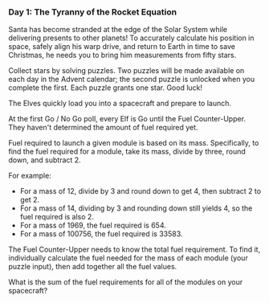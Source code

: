 ### Day 1: The Tyranny of the Rocket Equation
Santa has become stranded at the edge of the Solar System while delivering presents to other planets! To accurately calculate his position in space, safely align his warp drive, and return to Earth in time to save Christmas, he needs you to bring him measurements from fifty stars.  

Collect stars by solving puzzles. Two puzzles will be made available on each day in the Advent calendar; the second puzzle is unlocked when you complete the first. Each puzzle grants one star. Good luck!  

The Elves quickly load you into a spacecraft and prepare to launch.  

At the first Go / No Go poll, every Elf is Go until the Fuel Counter-Upper. They haven't determined the amount of fuel required yet.  

Fuel required to launch a given module is based on its mass. Specifically, to find the fuel required for a module, take its mass, divide by three, round down, and subtract 2.  

For example:

 * For a mass of 12, divide by 3 and round down to get 4, then subtract 2 to get 2.
 * For a mass of 14, dividing by 3 and rounding down still yields 4, so the fuel required is also 2.
 * For a mass of 1969, the fuel required is 654.
 * For a mass of 100756, the fuel required is 33583.

The Fuel Counter-Upper needs to know the total fuel requirement. To find it, individually calculate the fuel needed for the mass of each module (your puzzle input), then add together all the fuel values.  

What is the sum of the fuel requirements for all of the modules on your spacecraft?